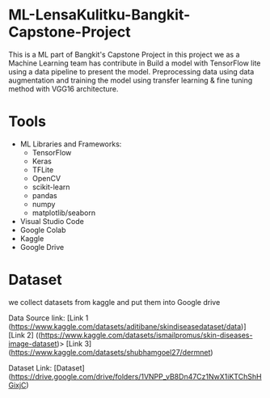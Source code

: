 # ML-LensaKulitku-Bangkit-Capstone-Project
This is a ML part of Bangkit's Capstone Project
in this project we as a Machine Learning team has contribute in Build a model with TensorFlow lite using a data pipeline to present the model. Preprocessing data using data augmentation and training the model using transfer learning & fine tuning method with VGG16 architecture.

# Tools
* ML Libraries and Frameworks:
  - TensorFlow
  - Keras
  - TFLite
  - OpenCV
  - scikit-learn
  - pandas
  - numpy
  - matplotlib/seaborn
* Visual Studio Code
* Google Colab
* Kaggle
* Google Drive

# Dataset
we collect datasets from kaggle and put them into Google drive

Data Source link: 
[Link 1 (https://www.kaggle.com/datasets/aditibane/skindiseasedataset/data)] 
[Link 2] ((https://www.kaggle.com/datasets/ismailpromus/skin-diseases-image-dataset)>
[Link 3] (https://www.kaggle.com/datasets/shubhamgoel27/dermnet)

Dataset Link: 
[Dataset] (https://drive.google.com/drive/folders/1VNPP_vB8Dn47Cz1NwX1iKTChShHGixjC)
